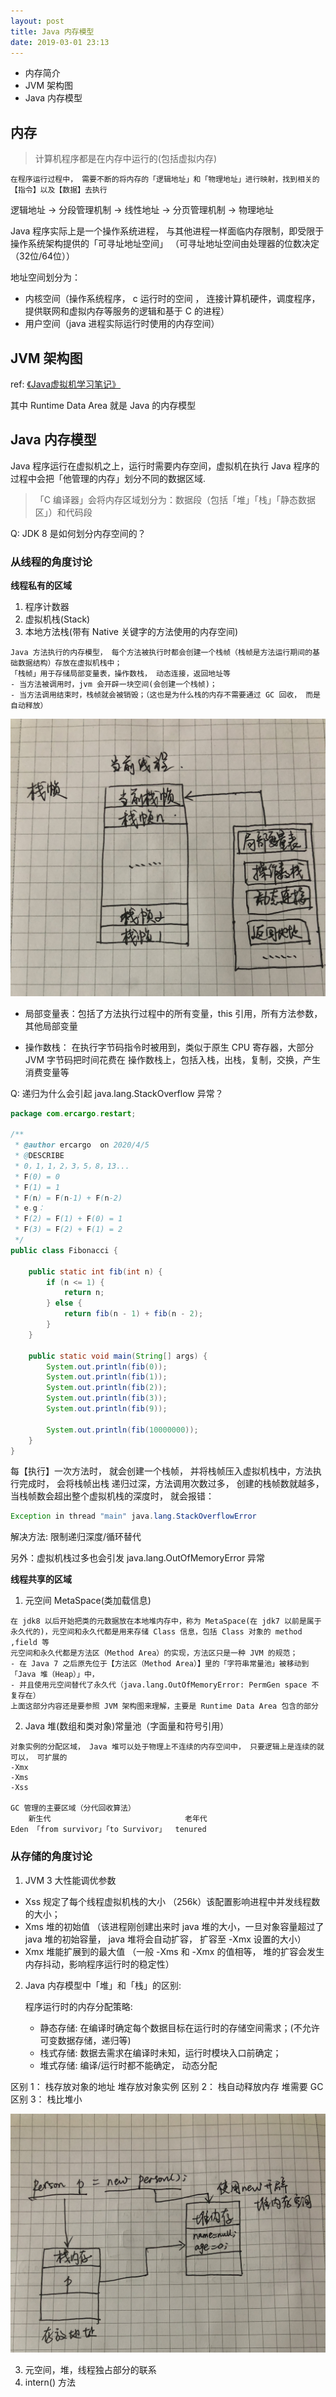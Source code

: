 ```yaml
---
layout: post
title: Java 内存模型
date: 2019-03-01 23:13
---
```



- 内存简介
- JVM 架构图
- Java 内存模型


## 内存
> 计算机程序都是在内存中运行的(包括虚拟内存)

    在程序运行过程中， 需要不断的将内存的「逻辑地址」和「物理地址」进行映射，找到相关的【指令】以及【数据】去执行

逻辑地址  ->  分段管理机制 -> 线性地址 ->  分页管理机制 ->  物理地址

Java 程序实际上是一个操作系统进程， 与其他进程一样面临内存限制，即受限于操作系统架构提供的「可寻址地址空间」 （可寻址地址空间由处理器的位数决定（32位/64位））

地址空间划分为：
- 内核空间（操作系统程序， c 运行时的空间 ， 连接计算机硬件，调度程序，提供联网和虚拟内存等服务的逻辑和基于 C 的进程）
- 用户空间（java 进程实际运行时使用的内存空间）



## JVM 架构图
ref: [《Java虚拟机学习笔记》](/2019/02/Java虚拟机学习笔记)

其中 Runtime Data Area 就是 Java 的内存模型

## Java 内存模型

Java 程序运行在虚拟机之上，运行时需要内存空间，虚拟机在执行 Java 程序的过程中会把「他管理的内存」划分不同的数据区域.

> 「C 编译器」会将内存区域划分为：数据段（包括「堆」「栈」「静态数据区」）和代码段

Q: JDK 8 是如何划分内存空间的？

### 从线程的角度讨论

**线程私有的区域**
  1. 程序计数器
  2. 虚拟机栈(Stack)
  3. 本地方法栈(带有 Native 关键字的方法使用的内存空间)
    
   
    Java 方法执行的内存模型， 每个方法被执行时都会创建一个栈帧（栈帧是方法运行期间的基础数据结构）存放在虚拟机栈中；
    「栈帧」用于存储局部变量表，操作数栈， 动态连接，返回地址等
    - 当方法被调用时，jvm 会开辟一块空间(会创建一个栈帧)；
    - 当方法调用结束时，栈帧就会被销毁；（这也是为什么栈的内存不需要通过 GC 回收， 而是自动释放）
    
    
![栈帧](/assets/images/stack_frame.jpg)

  - 局部变量表：包括了方法执行过程中的所有变量，this 引用，所有方法参数，其他局部变量
  
  - 操作数栈： 在执行字节码指令时被用到，类似于原生 CPU 寄存器，大部分 JVM 字节码把时间花费在 操作数栈上，包括入栈，出栈，复制，交换，产生消费变量等
  
Q: 递归为什么会引起 java.lang.StackOverflow 异常？
```java
package com.ercargo.restart;

/**
 * @author ercargo  on 2020/4/5
 * @DESCRIBE
 * 0，1，1，2，3，5，8，13...
 * F(0) = 0
 * F(1) = 1
 * F(n) = F(n-1) + F(n-2)
 * e.g：
 * F(2) = F(1) + F(0) = 1
 * F(3) = F(2) + F(1) = 2
 */
public class Fibonacci {

    public static int fib(int n) {
        if (n <= 1) {
            return n;
        } else {
            return fib(n - 1) + fib(n - 2);
        }
    }

    public static void main(String[] args) {
        System.out.println(fib(0));
        System.out.println(fib(1));
        System.out.println(fib(2));
        System.out.println(fib(3));
        System.out.println(fib(9));

        System.out.println(fib(10000000));
    }
}
```
每【执行】一次方法时， 就会创建一个栈帧， 并将栈帧压入虚拟机栈中，方法执行完成时， 会将栈帧出栈
递归过深，方法调用次数过多， 创建的栈帧数就越多， 当栈帧数会超出整个虚拟机栈的深度时， 就会报错：

```java
Exception in thread "main" java.lang.StackOverflowError
```
解决方法: 限制递归深度/循环替代

另外：虚拟机栈过多也会引发 java.lang.OutOfMemoryError 异常
  


**线程共享的区域**
  
  1. 元空间 MetaSpace(类加载信息)
   
    在 jdk8 以后开始把类的元数据放在本地堆内存中，称为 MetaSpace(在 jdk7 以前是属于永久代的)，元空间和永久代都是用来存储 Class 信息，包括 Class 对象的 method ,field 等
    元空间和永久代都是方法区（Method Area）的实现，方法区只是一种 JVM 的规范；
    - 在 Java 7 之后原先位于【方法区（Method Area）】里的「字符串常量池」被移动到 「Java 堆（Heap）」中， 
    - 并且使用元空间替代了永久代（java.lang.OutOfMemoryError: PermGen space 不复存在）
    上面这部分内容还是要参照 JVM 架构图来理解，主要是 Runtime Data Area 包含的部分 
  
  2. Java 堆(数组和类对象)常量池（字面量和符号引用）
  
    对象实例的分配区域， Java 堆可以处于物理上不连续的内存空间中， 只要逻辑上是连续的就可以， 可扩展的
    -Xmx  
    -Xms
    -Xss
    
    GC 管理的主要区域（分代回收算法）
        新生代                              老年代
    Eden 「from survivor」「to Survivor」  tenured
    
    
### 从存储的角度讨论

1. JVM 3 大性能调优参数

  - Xss    规定了每个线程虚拟机栈的大小 （256k）该配置影响进程中并发线程数的大小；
  - Xms    堆的初始值               （该进程刚创建出来时 java 堆的大小，一旦对象容量超过了 java 堆的初始容量， java 堆将会自动扩容， 扩容至 -Xmx 设置的大小）
  - Xmx    堆能扩展到的最大值        （一般 -Xms 和 -Xmx 的值相等， 堆的扩容会发生内存抖动，影响程序运行时的稳定性）
  
      
2. Java 内存模型中「堆」和「栈」的区别:
     
     程序运行时的内存分配策略:
     - 静态存储: 在编译时确定每个数据目标在运行时的存储空间需求；(不允许可变数据存储，递归等)
     - 栈式存储: 数据去需求在编译时未知，运行时模块入口前确定；
     - 堆式存储: 编译/运行时都不能确定， 动态分配
 
区别 1： 栈存放对象的地址
        堆存放对象实例
区别 2： 栈自动释放内存
        堆需要 GC 
区别 3： 栈比堆小


![内存](/assets/images/memory.jpg)


3. 元空间，堆，线程独占部分的联系
4. intern() 方法